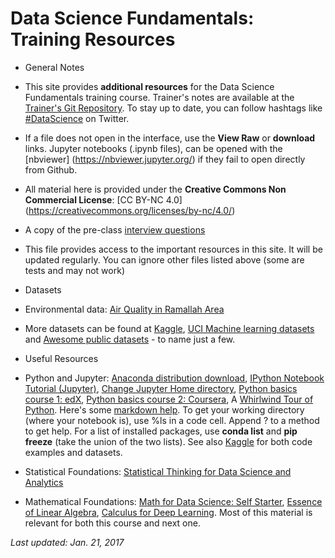 # Data Science Fundamentals: Training Resources
* General Notes
 * This site provides __additional resources__ for the Data Science Fundamentals training course. Trainer's notes are available at the [Trainer's Git Repository](https://github.com/Abdel-Razzak/Data-Science-Fundamentals). To stay up to date, you can follow hashtags like [#DataScience]( https://twitter.com/search?q=%23DataScience) on Twitter.
 * If a file does not open in the interface, use the __View Raw__ or __download__ links. Jupyter notebooks (.ipynb files), can be opened with the [nbviewer] (https://nbviewer.jupyter.org/) if they fail to open directly from Github.
 * All material here is provided under the __Creative Commons Non Commercial License__: [CC BY-NC 4.0] (https://creativecommons.org/licenses/by-nc/4.0/)
 * A copy of the pre-class [interview questions](ds-interview-pre-class.docx)
 * This file provides access to the important resources in this site. It will be updated regularly. You can ignore other files listed above (some are tests and may not work)
* Datasets
 * Environmental data: [Air Quality in Ramallah Area](data/)
 * More datasets can be found at [Kaggle](https://www.kaggle.com/), [UCI Machine learning datasets](https://archive.ics.uci.edu/ml/datasets.html) and [Awesome public datasets](https://github.com/caesar0301/awesome-public-datasets) - to name just a few.
 
* Useful Resources
 * Python and Jupyter: [Anaconda distribution download](https://www.continuum.io/downloads),  [IPython Notebook Tutorial (Jupyter)](https://plot.ly/python/ipython-notebook-tutorial/), [Change Jupyter Home directory](https://wolfscie.wordpress.com/2016/04/01/home-directory-in-jupyter/), [Python basics course 1: edX](https://www.edx.org/course/introduction-python-data-science-microsoft-dat208x-3), [Python basics course 2: Coursera](https://www.coursera.org/learn/python-data-analysis/), A [Whirlwind Tour of Python](https://github.com/jakevdp/WhirlwindTourOfPython). Here's some [markdown help](https://guides.github.com/features/mastering-markdown/). To get your working directory (where your notebook is), use %ls in a code cell. Append ? to a method to get help. For a list of installed packages, use __conda list__ and __pip freeze__ (take the union of the two lists). See also [Kaggle](https://www.kaggle.com/) for both code examples and datasets.
 * Statistical Foundations: [Statistical Thinking for Data Science and Analytics](https://www.edx.org/course/statistical-thinking-data-science-columbiax-ds101x-0)
 * Mathematical Foundations: [Math for Data Science: Self Starter](https://elitedatascience.com/learn-math-for-data-science), [Essence of Linear Algebra](http://www.3blue1brown.com/essence-of-linear-algebra/), [Calculus for Deep Learning](http://wiki.fast.ai/index.php/Calculus_for_Deep_Learning). Most of this material is relevant for both this course and next one.
 
 *Last updated: Jan. 21, 2017*
